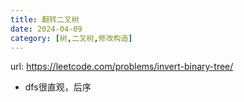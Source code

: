 ```yaml
---
title: 翻转二叉树
date: 2024-04-09
category: [树,二叉树,修改构造]
---
```


url: https://leetcode.com/problems/invert-binary-tree/



- dfs很直观，后序



